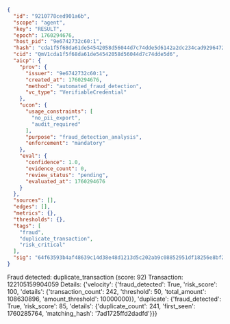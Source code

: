 ```json
{
  "id": "9210778ced901a6b",
  "scope": "agent",
  "key": "RESULT",
  "epoch": 1760294676,
  "host_pid": "9e6742732c60:1",
  "hash": "cda1f5f68da61de54542058d56044d7c74dde5d6142a2dc234cad92964720525",
  "cid": "QmV1cda1f5f68da61de54542058d56044d7c74dde5d6",
  "aicp": {
    "prov": {
      "issuer": "9e6742732c60:1",
      "created_at": 1760294676,
      "method": "automated_fraud_detection",
      "vc_type": "VerifiableCredential"
    },
    "ucon": {
      "usage_constraints": [
        "no_pii_export",
        "audit_required"
      ],
      "purpose": "fraud_detection_analysis",
      "enforcement": "mandatory"
    },
    "eval": {
      "confidence": 1.0,
      "evidence_count": 0,
      "review_status": "pending",
      "evaluated_at": 1760294676
    }
  },
  "sources": [],
  "edges": [],
  "metrics": {},
  "thresholds": {},
  "tags": [
    "fraud",
    "duplicate_transaction",
    "risk_critical"
  ],
  "sig": "64f63593b4af48639c14d38e48d1213d5c202ab9c08852951df18256e8bf243c"
}
```

Fraud detected: duplicate_transaction (score: 92)
Transaction: 122105159904059
Details: {'velocity': {'fraud_detected': True, 'risk_score': 100, 'details': {'transaction_count': 242, 'threshold': 50, 'total_amount': 108630896, 'amount_threshold': 10000000}}, 'duplicate': {'fraud_detected': True, 'risk_score': 85, 'details': {'duplicate_count': 241, 'first_seen': 1760285764, 'matching_hash': '7ad1725ffd2dadfd'}}}